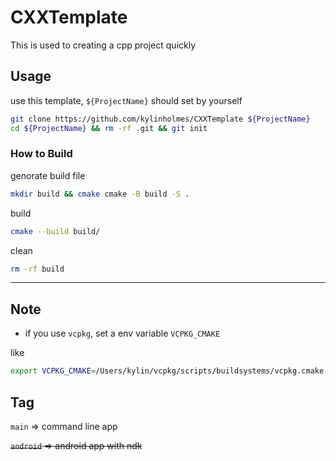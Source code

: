 # CXXTemplate
This is used to creating a cpp project quickly

## Usage
use this template, `${ProjectName}` should set by yourself
```bash
git clone https://github.com/kylinholmes/CXXTemplate ${ProjectName}
cd ${ProjectName} && rm -rf .git && git init
```

### How to Build 
genorate build file
```bash
mkdir build && cmake cmake -B build -S .
```
build 
```bash
cmake --build build/    
```
clean
```bash
rm -rf build
```

----
## Note
- if you use `vcpkg`, set a env variable `VCPKG_CMAKE`

like
```bash
export VCPKG_CMAKE=/Users/kylin/vcpkg/scripts/buildsystems/vcpkg.cmake
```
## Tag
`main` => command line app

~~`android` => android app with ndk~~